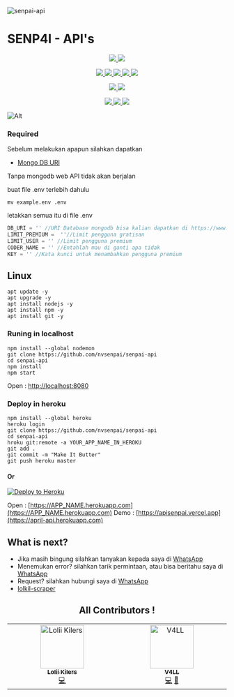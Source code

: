 
![senpai-api](https://telegra.ph/file/77f5707606b04dda26e01.jpg)
# SENP4I - API's
<p align="center">
<a href="https://github.com/nvsenpai/senpai-api/network/members" alt="GitHub stars"> <img src="https://img.shields.io/github/stars/nvsenpai/senpai-api?style=flat&logo=github&color=yellow" /> </a>
<a href="https://github.com/nvsenpai/senpai-api/network/members" alt="GitHub forks"> <img src="https://img.shields.io/github/forks/nvsenpai/senpai-api" /> </a>
</p>
<p align="center">
<a href="https://github.com/nvsenpai/senpai-api" alt="GitHub commit activity"> <img src="https://img.shields.io/github/commit-activity/m/nvsenpai/senpai-api" /> </a>
<a href="https://github.com/nvsenpai/senpai-api/graphs/contributors" alt="GitHub contributors"> <img src="https://img.shields.io/github/contributors/nvsenpai/senpai-api?style=flat&logo=github" /> </a>
<a href="https://github.com/nvsenpai/senpai-api" alt="GitHub closed pull requests"> <img src="https://img.shields.io/github/issues-pr-closed-raw/nvsenpai/senpai-api?color=success" /> </a>
<a href="https://github.com/nvsenpai/senpai-api" alt="GitHub issues"> <img src="https://img.shields.io/github/issues-raw/nvsenpai/senpai-api?style=flat&logo=github&color=red" /> </a>
<a href="https://github.com/nvsenpai/senpai-api" alt="GitHub closed issues"> <img src="https://img.shields.io/github/issues-closed-raw/nvsenpai/senpai-api?style=flat&logo=github&color=success" /> </a>
</p>
<p align="center">
<a href="https://github.com/nvsenpai/senpai-api" alt="GitHub repo size"> <img src="https://img.shields.io/github/repo-size/nvsenpai/senpai-api" /> </a>
<a href="https://github.com/nvsenpai/senpai-api/blob/master/LICENSE" alt="GPLv3 license"> <img src="https://img.shields.io/github/license/nvsenpai/senpai-api?style=flat&logo=github&color=success" /> </a>
</p>
<p align="center">
<a href="" alt="nvsenpai"> <img src="https://img.shields.io/badge/built%20by-nvsenpai-blue" /> </a>
<a href="https://github.com/nvsenpai/senpai-api/graphs/commit-activity" alt="Maintenance"> <img src="https://img.shields.io/badge/maintained%3F-yes-blue.svg" /> </a>
<a href="https://makeapullrequest.com" alt="PRs Welcome"> <img src="https://img.shields.io/badge/PRs-welcome-blue.svg" /> </a>
</p>

![Alt](https://repobeats.axiom.co/api/embed/994be5af506efd008b9ac5aa95c76a4472798a25.svg "Repobeats analytics image")

### Required

Sebelum melakukan apapun silahkan dapatkan
* [Mongo DB URI](https://www.mongodb.com)

Tanpa mongodb web API tidak akan berjalan

buat file .env terlebih dahulu
```shell
mv example.env .env
```
letakkan semua itu di file .env

```javascript
DB_URI = '' //URI Database mongodb bisa kalian dapatkan di https://www.mogodb.com
LIMIT_PREMIUM =  ''//Limit pengguna gratisan
LIMIT_USER = '' //Limit pengguna premium
CODER_NAME = '' //Entahlah mau di ganti apa tidak
KEY = '' //Kata kunci untuk menambahkan pengguna premium
```

## Linux

```shell
apt update -y
apt upgrade -y
apt install nodejs -y
apt install npm -y
apt install git -y
```

### Runing in localhost

```shell
npm install --global nodemon
git clone https://github.com/nvsenpai/senpai-api
cd senpai-api
npm install
npm start
```
Open : [http://localhost:8080](http://localhost:8080)
### Deploy in heroku

```shell
npm install --global heroku
heroku login
git clone https://github.com/nvsenpai/senpai-api
cd senpai-api
hroku git:remote -a YOUR_APP_NAME_IN_HEROKU
git add .
git commit -m "Make It Butter"
git push heroku master
```

#### Or

[![Deploy to Heroku](https://www.herokucdn.com/deploy/button.svg)](https://heroku.com/deploy?template=https://github.com/nvsenpai/senpai-api)

Open : [https://APP_NAME.herokuapp.com](https://APP_NAME.herokuapp.com)
Demo : [https://apisenpai.vercel.app](https://april-api.herokuapp.com)
## What is next?

* Jika masih bingung silahkan tanyakan kepada saya di [WhatsApp](https://chat.whatsapp.com/JmI2yMIC2LFD5Mig8eoNkx)
* Menemukan error? silahkan tarik permintaan, atau bisa beritahu saya di [WhatsApp](https://chat.whatsapp.com/JmI2yMIC2LFD5Mig8eoNkx)
* Request? silahkan hubungi saya di [WhatsApp](https://chat.whatsapp.com/JmI2yMIC2LFD5Mig8eoNkx)
* [lolkil-scraper](https://npmjs.com/package/lolkil-scraper)

<div align="center">
  <h2>All Contributors !</h2>

<!-- ALL-CONTRIBUTORS-LIST:START - Do not remove or modify this section -->
<!-- prettier-ignore-start -->
<!-- markdownlint-disable -->
<table>
  <tbody>
    <tr>
      <td align="center" valign="top" width="14.28%"><a href="https://github.com/LoliKillers"><img src="https://avatars.githubusercontent.com/u/80396688?v=4?s=100" width="100px;" alt="Lolii Kilers"/><br /><sub><b>Lolii Kilers</b></sub></a><br /><a href="https://github.com/nvsenpai/senpai-api/commits?author=LoliKilers" title="Code">💻</a></td>
      <td align="center" valign="top" width="14.28%"><a href="https://github.com/nvsenpai"><img src="https://avatars.githubusercontent.com/u/125589992?v=4?s=100" width="100px;" alt="V4LL"/><br /><sub><b>V4LL</b></sub></a><br /><a href="https://github.com/nvsenpai/senpai-api/commits?author=nvsenpai" title="Code">💻</a> <a href="#ideas-nvsenpai" title="Ideas, Planning, & Feedback">🤔</a></td>

